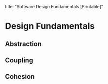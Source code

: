 <frontmatter>
title: "Software Design Fundamentals [Printable]"
</frontmatter>

<link rel="stylesheet" href="{{baseUrl}}/css/textbook.css">

<div class="website-content">

<div id="main">

# Design Fundamentals

## Abstraction

<include src="../designFundamentals/abstraction/what/print.md" boilerplate />

## Coupling

<include src="../designFundamentals/coupling/what/print.md" boilerplate />
<include src="../designFundamentals/coupling/how/print.md" boilerplate />
<include src="../designFundamentals/coupling/types/print.md" boilerplate />

## Cohesion

<include src="../designFundamentals/cohesion/what/print.md" boilerplate />
<include src="../designFundamentals/cohesion/how/print.md" boilerplate />

</div>

</div>
